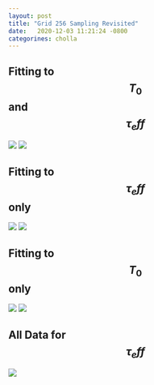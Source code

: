 ```yaml
---
layout: post
title: "Grid 256 Sampling Revisited"
date:   2020-12-03 11:21:24 -0800
categorines: cholla
---
```




## Fitting to $$T_0$$ and $$\tau_eff$$

<img src="{{ site.url }}assets/images/corner_T0_tau.png">  


<img src="{{ site.url }}assets/images/fig_composite_sampling_T0_tau.png"> 


## Fitting to  $$\tau_eff$$ only

<img src="{{ site.url }}assets/images/corner_tau.png">  


<img src="{{ site.url }}assets/images/fig_composite_sampling_tau.png"> 


## Fitting to  $$T_0$$ only

<img src="{{ site.url }}assets/images/corner_T0.png">  


<img src="{{ site.url }}assets/images/fig_composite_sampling_T0.png"> 




## All Data for $$\tau_eff$$

<img src="{{ site.url }}assets/images/optical_depth_all_data.png"> 


